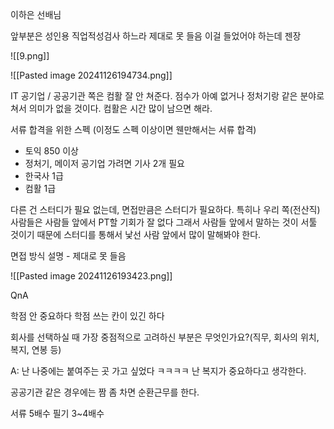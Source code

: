 이하은 선배님

앞부분은 성인용 직업적성검사 하느라 제대로 못 들음
이걸 들었어야 하는데 젠장

![[9.png]]

![[Pasted image 20241126194734.png]]

IT 공기업 / 공공기관 쪽은 컴활 잘 안 쳐준다.
점수가 아예 없거나 정처기랑 같은 분야로 쳐서 의미가 없을 것이다.
컴활은 시간 많이 남으면 해라.

서류 합격을 위한 스펙 (이정도 스펙 이상이면 웬만해서는 서류 합격)
- 토익 850 이상
- 정처기, 메이저 공기업 가려면 기사 2개 필요
- 한국사 1급
- 컴활 1급

다른 건 스터디가 필요 없는데, 면접만큼은 스터디가 필요하다.
특히나 우리 쪽(전산직) 사람들은 사람들 앞에서 PT할 기회가 잘 없다
그래서 사람들 앞에서 말하는 것이 서툴 것이기 때문에 
스터디를 통해서 낯선 사람 앞에서 많이 말해봐야 한다.

면접 방식 설명 - 제대로 못 들음

![[Pasted image 20241126193423.png]]

QnA

학점 안 중요하다
학점 쓰는 칸이 있긴 하다

회사를 선택하실 때 가장 중점적으로 고려하신 부분은 무엇인가요?(직무, 회사의 위치, 복지, 연봉 등)

A: 난 나중에는 붙여주는 곳 가고 싶었다 ㅋㅋㅋㅋ
난 복지가 중요하다고 생각한다.

공공기관 같은 경우에는 짬 좀 차면 순환근무를 한다.

서류 5배수
필기 3~4배수
